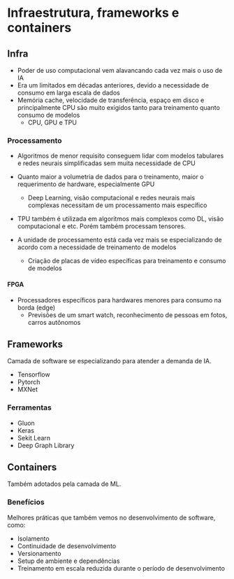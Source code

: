 # Infraestrutura, frameworks e containers 

## Infra

- Poder de uso computacional vem alavancando cada vez mais o uso de IA
- Era um limitados em décadas anteriores, devido a necessidade de consumo em larga escala de dados
- Memória cache, velocidade de transferência, espaço em disco e principalmente CPU são muito exigidos tanto para treinamento quanto consumo de modelos
    - CPU, GPU e TPU

### Processamento

- Algoritmos de menor requisito conseguem lidar com modelos tabulares e redes neurais simplificadas sem muita necessidade de CPU
- Quanto maior a volumetria de dados para o treinamento, maior o requerimento de hardware, especialmente GPU
    - Deep Learning, visão computacional e redes neurais mais complexas necessitam de um processamento mais específico

- TPU também é utilizada em algoritmos mais complexos como DL, visão computacional e etc. Porém também processam tensores.
- A unidade de processamento está cada vez mais se especializando de acordo com a necessidade de treinamento de modelos
    - Criação de placas de vídeo específicas para treinamento e consumo de modelos

#### FPGA

- Processadores específicos para hardwares menores para consumo na borda (edge)
    - Previsões de um smart watch, reconhecimento de pessoas em fotos, carros autônomos


## Frameworks

Camada de software se especializando para atender a demanda de IA.

- Tensorflow
- Pytorch
- MXNet

### Ferramentas

- Gluon
- Keras
- Sekit Learn
- Deep Graph Library

## Containers

Também adotados pela camada de ML.

### Benefícios

Melhores práticas que também vemos no desenvolvimento de software, como:

- Isolamento
- Continuidade de desenvolvimento
- Versionamento
- Setup de ambiente e dependências
- Treinamento em escala reduzida durante o período de desenvolvimento